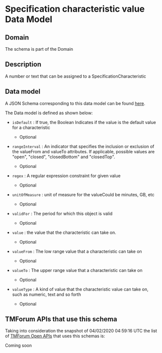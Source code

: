 # Specification characteristic value Data Model

## Domain

The  schema is part of the  Domain

## Description

A number or text that can be assigned to a SpecificationCharacteristic

## Data model

A JSON Schema corresponding to this data model can be found
[here](https://github.com/tmforum-rand/schemas/blob/candidates/Common/SpecificationCharacteristicValue.schema.json).

The Data model is defined as shown below:

- `isDefault` : If true, the Boolean Indicates if the value is the default value for a characteristic

  - Optional


- `rangeInterval` : An indicator that specifies the inclusion or exclusion of the valueFrom and valueTo attributes. If applicable, possible values are &quot;open&quot;, &quot;closed&quot;, &quot;closedBottom&quot; and &quot;closedTop&quot;.

  - Optional


- `regex` : A regular expression constraint for given value

  - Optional


- `unitOfMeasure` : unit of measure for the valueCould be minutes, GB, etc

  - Optional


- `validFor` : The period for which this object is valid

  - Optional


- `value` : the  value that the characteristic can take on.

  - Optional


- `valueFrom` : The low range value that a characteristic can take on

  - Optional


- `valueTo` : The upper range value that a characteristic can take on

  - Optional


- `valueType` : A kind of value that the characteristic value can take on, such as numeric, text and so forth

  - Optional






## TMForum APIs that use this schema

Taking into consideration the snapshot of 04/02/2020 04:59:16 UTC the list of [TMForum Open APIs](https://www.tmforum.org/open-apis/) that uses this schemas is:

Coming soon